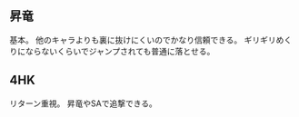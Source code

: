 ## 昇竜

基本。
他のキャラよりも裏に抜けにくいのでかなり信頼できる。
ギリギリめくりにならないくらいでジャンプされても普通に落とせる。

## 4HK

リターン重視。
昇竜やSAで追撃できる。
